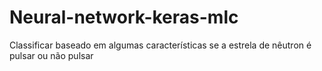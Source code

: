 # Neural-network-keras-mlc
Classificar baseado em algumas características se a estrela de nêutron é pulsar ou não pulsar
